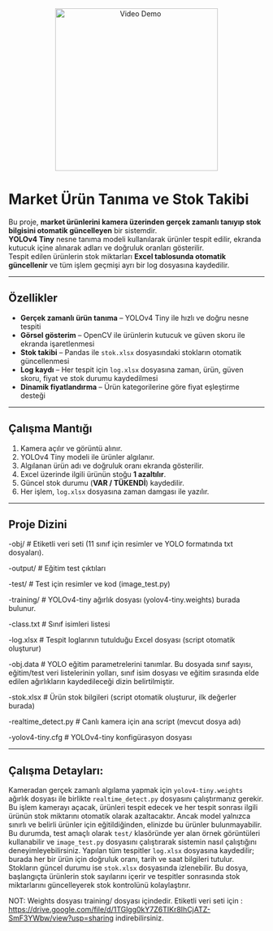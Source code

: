 <div align="center">
  <img src="video.gif" alt="Video Demo" width="320">
</div>

# Market Ürün Tanıma ve Stok Takibi 

Bu proje, **market ürünlerini kamera üzerinden gerçek zamanlı tanıyıp stok bilgisini otomatik güncelleyen** bir sistemdir.  
**YOLOv4 Tiny** nesne tanıma modeli kullanılarak ürünler tespit edilir, ekranda kutucuk içine alınarak adları ve doğruluk oranları gösterilir.  
Tespit edilen ürünlerin stok miktarları **Excel tablosunda otomatik güncellenir** ve tüm işlem geçmişi ayrı bir log dosyasına kaydedilir.  

---

## Özellikler  

- **Gerçek zamanlı ürün tanıma** – YOLOv4 Tiny ile hızlı ve doğru nesne tespiti  
- **Görsel gösterim** – OpenCV ile ürünlerin kutucuk ve güven skoru ile ekranda işaretlenmesi  
- **Stok takibi** – Pandas ile `stok.xlsx` dosyasındaki stokların otomatik güncellenmesi  
-  **Log kaydı** – Her tespit için `log.xlsx` dosyasına zaman, ürün, güven skoru, fiyat ve stok durumu kaydedilmesi  
- **Dinamik fiyatlandırma** – Ürün kategorilerine göre fiyat eşleştirme desteği  

---

## Çalışma Mantığı  

1. Kamera açılır ve görüntü alınır.  
2. YOLOv4 Tiny modeli ile ürünler algılanır.  
3. Algılanan ürün adı ve doğruluk oranı ekranda gösterilir.  
4. Excel üzerinde ilgili ürünün stoğu **1 azaltılır**.  
5. Güncel stok durumu (**VAR / TÜKENDİ**) kaydedilir.  
6. Her işlem, `log.xlsx` dosyasına zaman damgası ile yazılır.  

---

## Proje Dizini  

 -obj/                 # Etiketli veri seti (11 sınıf için resimler ve YOLO formatında txt dosyaları). 
 
 -output/              # Eğitim test çıktıları
 
 -test/                # Test için resimler ve kod (image_test.py)
 
 -training/            # YOLOv4-tiny ağırlık dosyası (yolov4-tiny.weights) burada bulunur.
 
 -class.txt            # Sınıf isimleri listesi
 
 -log.xlsx             # Tespit loglarının tutulduğu Excel dosyası (script otomatik oluşturur)
 
 -obj.data             # YOLO eğitim parametrelerini tanımlar. Bu dosyada sınıf sayısı, eğitim/test veri listelerinin yolları, sınıf isim dosyası ve eğitim sırasında elde edilen ağırlıkların kaydedileceği dizin belirtilmiştir.
 
 -stok.xlsx            # Ürün stok bilgileri (script otomatik oluşturur, ilk değerler burada)
 
 -realtime_detect.py   # Canlı kamera için ana script (mevcut dosya adı)
 
 -yolov4-tiny.cfg      # YOLOv4-tiny konfigürasyon dosyası

---

## Çalışma Detayları:

Kameradan gerçek zamanlı algılama yapmak için `yolov4-tiny.weights` ağırlık dosyası ile birlikte `realtime_detect.py` dosyasını çalıştırmanız gerekir. Bu işlem kamerayı açacak, ürünleri tespit edecek ve her tespit sonrası ilgili ürünün stok miktarını otomatik olarak azaltacaktır. Ancak model yalnızca sınırlı ve belirli ürünler için eğitildiğinden, elinizde bu ürünler bulunmayabilir. Bu durumda, test amaçlı olarak `test/` klasöründe yer alan örnek görüntüleri kullanabilir ve `image_test.py` dosyasını çalıştırarak sistemin nasıl çalıştığını deneyimleyebilirsiniz. Yapılan tüm tespitler `log.xlsx` dosyasına kaydedilir; burada her bir ürün için doğruluk oranı, tarih ve saat bilgileri tutulur. Stokların güncel durumu ise `stok.xlsx` dosyasında izlenebilir. Bu dosya, başlangıçta ürünlerin stok sayılarını içerir ve tespitler sonrasında stok miktarlarını güncelleyerek stok kontrolünü kolaylaştırır.

NOT: Weights dosyası training/ dosyası içindedir. Etiketli veri seti için : https://drive.google.com/file/d/1TGlgg0kY7Z6TIKr8IhCjATZ-SmF3YWbw/view?usp=sharing indirebilirsiniz.
